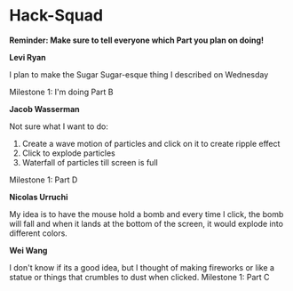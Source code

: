 # Hack-Squad

**Reminder: Make sure to tell everyone which Part you plan on doing!**


**Levi Ryan**

I plan to make the Sugar Sugar-esque thing I described on Wednesday

Milestone 1: I'm doing Part B






**Jacob Wasserman**

Not sure what I want to do:

1. Create a wave motion of particles and click on it to create ripple effect
2. Click to explode particles
3. Waterfall of particles till screen is full

Milestone 1: Part D






**Nicolas Urruchi**

My idea is to have the mouse hold a bomb and every time I click, the bomb will fall and when it lands at the bottom of the screen, it would explode into different colors.





**Wei Wang**

I don't know if its a good idea, but I thought of making fireworks or like a statue or things that crumbles to dust when clicked.
Milestone 1: Part C
